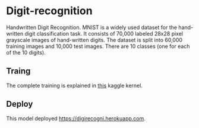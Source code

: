 # Digit-recognition
Handwritten Digit Recognition. MNIST is a widely used dataset for the hand-written digit classification task. It consists of 70,000 labeled 28x28 pixel grayscale images of hand-written digits. The dataset is split into 60,000 training images and 10,000 test images. There are 10 classes (one for each of the 10 digits).


## Traing
The complete training is explained in <a href="https://www.kaggle.com/adithyayelloju/digit-recognition-lenet5">this</a> kaggle kernel.

## Deploy
This model deployed https://digirecogni.herokuapp.com.

